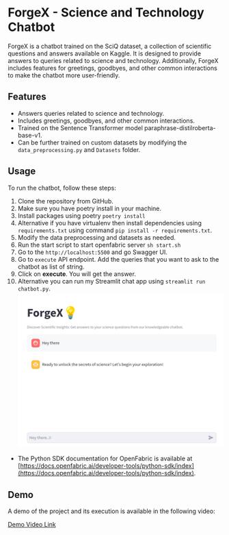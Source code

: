 # ForgeX - Science and Technology Chatbot

ForgeX is a chatbot trained on the SciQ dataset, a collection of scientific questions and answers available on Kaggle. It is designed to provide answers to queries related to science and technology. Additionally, ForgeX includes features for greetings, goodbyes, and other common interactions to make the chatbot more user-friendly.

## Features

- Answers queries related to science and technology.
- Includes greetings, goodbyes, and other common interactions.
- Trained on the Sentence Transformer model paraphrase-distilroberta-base-v1.
- Can be further trained on custom datasets by modifying the `data_preprocessing.py` and `Datasets` folder.

## Usage

To run the chatbot, follow these steps:

1. Clone the repository from GitHub.
2. Make sure you have poetry install in your machine.
3. Install packages using poetry `poetry install`
4. Alternative if you have virtualenv then install dependencies using `requirements.txt` using command `pip install -r requirements.txt`.
5. Modify the data preprocessing and datasets as needed.
6. Run the start script to start openfabric server `sh start.sh`
7. Go to the `http://localhost:5500` and go Swagger UI.
8. Go to `execute` API endpoint. Add the queries that you want to ask to the chatbot as list of string.
9. Click on **execute**. You will get the answer.
10. Alternative you can run my Streamlit chat app using `streamlit run chatbot.py`.
    ![image](streamlit-app.png)
- The Python SDK documentation for OpenFabric is available at [https://docs.openfabric.ai/developer-tools/python-sdk/index](https://docs.openfabric.ai/developer-tools/python-sdk/index).

## Demo

A demo of the project and its execution is available in the following video:

[Demo Video Link](https://drive.google.com/file/d/1dY7hRs_JuAJIi0XFoCbd5ns6tra3Mk7R/view?usp=sharing)
